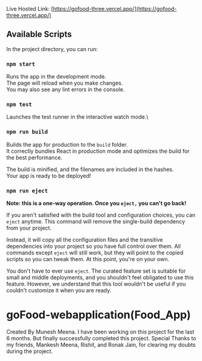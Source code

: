 
Live Hosted Link: [https://gofood-three.vercel.app/](https://gofood-three.vercel.app/)

## Available Scripts

In the project directory, you can run:

### `npm start`

Runs the app in the development mode.\
The page will reload when you make changes.\
You may also see any lint errors in the console.

### `npm test`

Launches the test runner in the interactive watch mode.\


### `npm run build`

Builds the app for production to the `build` folder.\
It correctly bundles React in production mode and optimizes the build for the best performance.

The build is minified, and the filenames are included in the hashes.\
Your app is ready to be deployed!


### `npm run eject`

**Note: this is a one-way operation. Once you `eject,` you can't go back!**

If you aren't satisfied with the build tool and configuration choices, you can `eject` anytime. This command will remove the single-build dependency from your project.

Instead, it will copy all the configuration files and the transitive dependencies into your project so you have full control over them. All commands except `eject` will still work, but they will point to the copied scripts so you can tweak them. At this point, you're on your own.

You don't have to ever use `eject`. The curated feature set is suitable for small and middle deployments, and you shouldn't feel obligated to use this feature. However, we understand that this tool wouldn't be useful if you couldn't customize it when you are ready.

# goFood-webapplication(Food_App)

Created By Munesh Meena. I have been working on this project for the last 6 months. But finally successfully completed this project. Special Thanks to my friends, Mankesh Meena, Rishit, and Ronak Jain, for clearing my doubts during the project.

